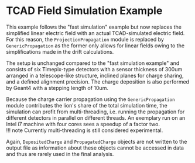 # TCAD Field Simulation Example

This example follows the "fast simulation" example but now replaces the simplified linear electric field with an actual TCAD-simulated electric field. For this reason, the `ProjectionPropagation` module is replaced by `GenericPropagation` as the former only allows for linear fields owing to the simplifications made in the drift calculations.

The setup is unchanged compared to the "fast simulation example" and consists of six Timepix-type detectors with a sensor thickness of 300um arranged in a telescope-like structure, inclined planes for charge sharing, and a defined alignment precision. The charge deposition is also performed by Geant4 with a stepping length of 10um.

Because the charge carrier propagation using the `GenericPropagation` module contributes the lion's share of the total simulation time, the simulation can profit from multi-threading, i.e. running the propagation for different detectors in parallel on different threads. An exemplary run on an Intel i7 machine with four cores sees a speedup of a factor two.   
!!! note
    Currently multi-threading is still considered experimental.

Again, `DepositedCharge` and `PropagatedCharge` objects are not written to the output file as information about these objects cannot be accessed in data and thus are rarely used in the final analysis.
